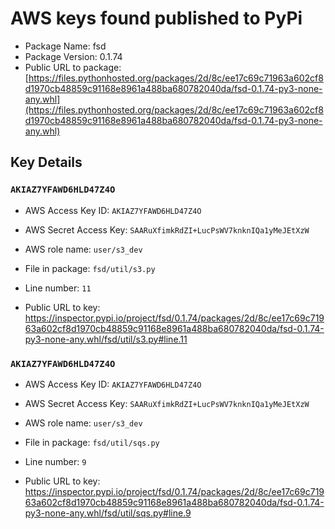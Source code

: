 # AWS keys found published to PyPi

* Package Name: fsd
* Package Version: 0.1.74
* Public URL to package: [https://files.pythonhosted.org/packages/2d/8c/ee17c69c71963a602cf8d1970cb48859c91168e8961a488ba680782040da/fsd-0.1.74-py3-none-any.whl](https://files.pythonhosted.org/packages/2d/8c/ee17c69c71963a602cf8d1970cb48859c91168e8961a488ba680782040da/fsd-0.1.74-py3-none-any.whl)

## Key Details

### `AKIAZ7YFAWD6HLD47Z4O`

* AWS Access Key ID: `AKIAZ7YFAWD6HLD47Z4O`
* AWS Secret Access Key: `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` 
* AWS role name: `user/s3_dev`
* File in package: `fsd/util/s3.py`
* Line number: `11`

* Public URL to key: https://inspector.pypi.io/project/fsd/0.1.74/packages/2d/8c/ee17c69c71963a602cf8d1970cb48859c91168e8961a488ba680782040da/fsd-0.1.74-py3-none-any.whl/fsd/util/s3.py#line.11



### `AKIAZ7YFAWD6HLD47Z4O`

* AWS Access Key ID: `AKIAZ7YFAWD6HLD47Z4O`
* AWS Secret Access Key: `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` 
* AWS role name: `user/s3_dev`
* File in package: `fsd/util/sqs.py`
* Line number: `9`

* Public URL to key: https://inspector.pypi.io/project/fsd/0.1.74/packages/2d/8c/ee17c69c71963a602cf8d1970cb48859c91168e8961a488ba680782040da/fsd-0.1.74-py3-none-any.whl/fsd/util/sqs.py#line.9


